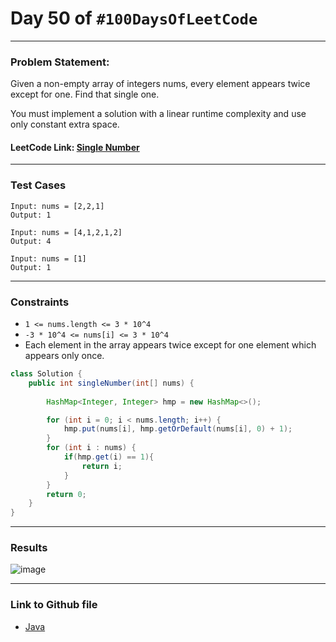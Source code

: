 # Day 50 of `#100DaysOfLeetCode`

___
### Problem Statement:  
Given a non-empty array of integers nums, every element appears twice except for one. Find that single one.

You must implement a solution with a linear runtime complexity and use only constant extra space.


#### LeetCode Link: [Single Number](https://leetcode.com/problems/single-number/description/)
___


### Test Cases
```
Input: nums = [2,2,1]
Output: 1
```
```
Input: nums = [4,1,2,1,2]
Output: 4
```
```
Input: nums = [1]
Output: 1
```
___

### Constraints 
* `1 <= nums.length <= 3 * 10^4`
* `-3 * 10^4 <= nums[i] <= 3 * 10^4`
* Each element in the array appears twice except for one element which appears only once.

```java
class Solution {
    public int singleNumber(int[] nums) {
        
        HashMap<Integer, Integer> hmp = new HashMap<>();

        for (int i = 0; i < nums.length; i++) {
            hmp.put(nums[i], hmp.getOrDefault(nums[i], 0) + 1);
        }
        for (int i : nums) {
            if(hmp.get(i) == 1){
                return i;
            }
        }
        return 0;
    }
}
```
___
### Results
![image](https://user-images.githubusercontent.com/31382363/210152741-bf6a95ac-d033-42df-861d-bb155024d824.png)


___

### Link to Github file  
* [Java](https://github.com/studentdevelops/100DaysOfLeetCode/blob/ad2b2ecdd6f04eef9df75a37e0c61adba7262404/Day50_Single_Number/code.java)
